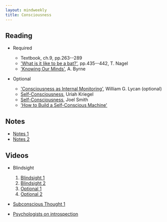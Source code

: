```yaml
---
layout: mindweekly
title: Consciousness
---
```


## Reading

+ Required
  + Textbook, ch.9, pp.263--289
  + ['What is it like to be a bat?'](Nagel.pdf), pp.435--442, T. Nagel
  + ['Knowing Our Minds'](Byrne.pdf), A. Byrne

+ Optional
  + ['Consciousness as Internal Monitoring'](Internal.pdf), William G. Lycan (optional)
  + [Self-Consciousness,](http://www.iep.utm.edu/self-con/) Uriah Kriegel
  + [Self-Consciousness,](https://plato.stanford.edu/entries/self-consciousness/) Joel Smith
  + ['How to Build a Self-Conscious Machine'](https://www.wired.com/story/how-to-build-a-self-conscious-ai-machine/)

## Notes

+ [Notes 1](/self/consciousness/notes)
+ [Notes 2](/self/selfconsciousness/notes)

## Videos

+ Blindsight
  1. [Blindsight 1](https://www.youtube.com/watch?v=R4SYxTecL8E)
  2. [Blindsight 2](https://www.youtube.com/watch?v=GwGmWqX0MnM)
  3. [Optional 1](https://www.youtube.com/watch?v=ny5qMKTcURE)
  4. [Optional 2](http://www.bbc.com/future/story/20150925-blindsight-the-strangest-form-of-consciousness)

+ [Subconscious Thought 1](https://www.youtube.com/watch?v=SomZ6aViWGY)
+ [Psychologists on introspection](http://study.com/academy/lesson/introspection-and-self-awareness-theory-in-psychology-definition-examples.html)

